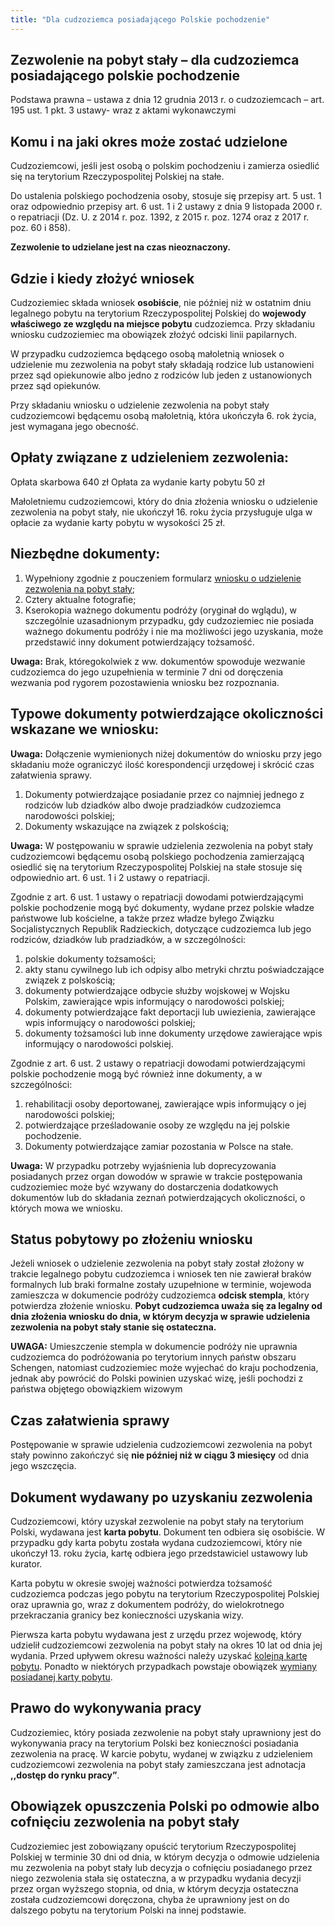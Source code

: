 ```yaml
---
title: "Dla cudzoziemca posiadającego Polskie pochodzenie"
---
```


## Zezwolenie na pobyt stały – dla cudzoziemca posiadającego polskie pochodzenie

Podstawa prawna – ustawa z dnia 12 grudnia 2013 r. o cudzoziemcach – art. 195 ust. 1 pkt. 3 ustawy- wraz z aktami wykonawczymi

## Komu i na jaki okres może zostać udzielone

Cudzoziemcowi, jeśli jest osobą o polskim pochodzeniu i zamierza osiedlić się na terytorium Rzeczypospolitej Polskiej na stałe.

Do ustalenia polskiego pochodzenia osoby, stosuje się przepisy art. 5 ust. 1 oraz odpowiednio przepisy art. 6 ust. 1 i 2 ustawy z dnia 9 listopada 2000 r. o repatriacji (Dz. U. z 2014 r. poz. 1392, z 2015 r. poz. 1274 oraz z 2017 r. poz. 60 i 858).

**Zezwolenie to udzielane jest na czas nieoznaczony.**

## Gdzie i kiedy złożyć wniosek

Cudzoziemiec składa wniosek **osobiście**, nie później niż w ostatnim dniu legalnego pobytu na terytorium Rzeczypospolitej Polskiej do **wojewody właściwego ze względu na miejsce pobytu** cudzoziemca.
Przy składaniu wniosku cudzoziemiec ma obowiązek złożyć odciski linii papilarnych.

W przypadku cudzoziemca będącego osobą małoletnią wniosek o udzielenie mu zezwolenia na pobyt stały składają rodzice lub ustanowieni przez sąd opiekunowie albo jedno z rodziców lub jeden z ustanowionych przez sąd opiekunów.

Przy składaniu wniosku o udzielenie zezwolenia na pobyt stały cudzoziemcowi będącemu osobą małoletnią, która ukończyła 6. rok życia, jest wymagana jego obecność.

## Opłaty związane z udzieleniem zezwolenia:

Opłata skarbowa 640 zł
Opłata za wydanie karty pobytu 50 zł

Małoletniemu cudzoziemcowi, który do dnia złożenia wniosku o udzielenie zezwolenia na pobyt stały, nie ukończył 16. roku życia przysługuje ulga w opłacie za wydanie karty pobytu w wysokości 25 zł.

## Niezbędne dokumenty:

1. Wypełniony zgodnie z pouczeniem formularz [wniosku o udzielenie zezwolenia na pobyt stały](http://localhost:3000/wnioski);
2. Cztery aktualne fotografie;
3. Kserokopia ważnego dokumentu podróży (oryginał do wglądu), w szczególnie uzasadnionym przypadku, gdy cudzoziemiec nie posiada ważnego dokumentu podróży i nie ma możliwości jego uzyskania, może przedstawić inny dokument potwierdzający tożsamość.

**Uwaga:** Brak, któregokolwiek z ww. dokumentów spowoduje wezwanie cudzoziemca do jego uzupełnienia w terminie 7 dni od doręczenia wezwania pod rygorem pozostawienia wniosku bez rozpoznania.

## Typowe dokumenty potwierdzające okoliczności wskazane we wniosku:

**Uwaga:** Dołączenie wymienionych niżej dokumentów do wniosku przy jego składaniu może ograniczyć ilość korespondencji urzędowej i skrócić czas załatwienia sprawy.

1. Dokumenty potwierdzające posiadanie przez co najmniej jednego z rodziców lub dziadków albo dwoje pradziadków cudzoziemca narodowości polskiej;
2. Dokumenty wskazujące na związek z polskością;

**Uwaga:** W postępowaniu w sprawie udzielenia zezwolenia na pobyt stały cudzoziemcowi będącemu osobą polskiego pochodzenia zamierzającą osiedlić się na terytorium Rzeczypospolitej Polskiej na stałe stosuje się odpowiednio art. 6 ust. 1 i 2 ustawy o repatriacji.

Zgodnie z art. 6 ust. 1 ustawy o repatriacji dowodami potwierdzającymi polskie pochodzenie mogą̨ być dokumenty, wydane przez polskie władze państwowe lub kościelne, a także przez władze byłego Związku Socjalistycznych Republik Radzieckich, dotyczące cudzoziemca lub jego rodziców, dziadków lub pradziadków, a w szczególności:

1. polskie dokumenty tożsamości;
2. akty stanu cywilnego lub ich odpisy albo metryki chrztu poświadczające związek z polskością;
3. dokumenty potwierdzające odbycie służby wojskowej w Wojsku Polskim, zawierające wpis informujący o narodowości polskiej;
4. dokumenty potwierdzające fakt deportacji lub uwiezienia, zawierające wpis informujący o narodowości polskiej;
5. dokumenty tożsamości lub inne dokumenty urzędowe zawierające wpis informujący o narodowości polskiej.

Zgodnie z art. 6 ust. 2 ustawy o repatriacji dowodami potwierdzającymi polskie pochodzenie mogą̨ być również inne dokumenty, a w szczególności:

1. rehabilitacji osoby deportowanej, zawierające wpis informujący o jej narodowości polskiej;
2. potwierdzające prześladowanie osoby ze względu na jej polskie pochodzenie.
3. Dokumenty potwierdzające zamiar pozostania w Polsce na stałe.

**Uwaga:** W przypadku potrzeby wyjaśnienia lub doprecyzowania posiadanych przez organ dowodów w sprawie w trakcie postępowania cudzoziemiec może być wzywany do dostarczenia dodatkowych dokumentów lub do składania zeznań potwierdzających okoliczności, o których mowa we wniosku.

## Status pobytowy po złożeniu wniosku

Jeżeli wniosek o udzielenie zezwolenia na pobyt stały został złożony w trakcie legalnego pobytu cudzoziemca i wniosek ten nie zawierał braków formalnych lub braki formalne zostały uzupełnione w terminie, wojewoda zamieszcza w dokumencie podróży cudzoziemca **odcisk stempla**, który potwierdza złożenie wniosku. **Pobyt cudzoziemca uważa się za legalny od dnia złożenia wniosku do dnia, w którym decyzja w sprawie udzielenia zezwolenia na pobyt stały stanie się ostateczna.**

**UWAGA:** Umieszczenie stempla w dokumencie podróży nie uprawnia cudzoziemca do podróżowania po terytorium innych państw obszaru Schengen, natomiast cudzoziemiec może wyjechać do kraju pochodzenia, jednak aby powrócić do Polski powinien uzyskać wizę, jeśli pochodzi z państwa objętego obowiązkiem wizowym

## Czas załatwienia sprawy

Postępowanie w sprawie udzielenia cudzoziemcowi zezwolenia na pobyt stały powinno zakończyć się **nie później niż w ciągu 3 miesięcy** od dnia jego wszczęcia.

## Dokument wydawany po uzyskaniu zezwolenia

Cudzoziemcowi, który uzyskał zezwolenie na pobyt stały na terytorium Polski, wydawana jest **karta pobytu**. Dokument ten odbiera się osobiście. W przypadku gdy karta pobytu została wydana cudzoziemcowi, który nie ukończył 13. roku życia, kartę odbiera jego przedstawiciel ustawowy lub kurator.

Karta pobytu w okresie swojej ważności potwierdza tożsamość cudzoziemca podczas jego pobytu na terytorium Rzeczypospolitej Polskiej oraz uprawnia go, wraz z dokumentem podróży, do wielokrotnego przekraczania granicy bez konieczności uzyskania wizy.

Pierwsza karta pobytu wydawana jest z urzędu przez wojewodę, który udzielił cudzoziemcowi zezwolenia na pobyt stały na okres 10 lat od dnia jej wydania. Przed upływem okresu ważności należy uzyskać [kolejną kartę pobytu](http://localhost:3000/cudzoziemcy/obywatele-panstw-trzecich/wydanie-kolejnej-karty-pobytu). Ponadto w niektórych przypadkach powstaje obowiązek [wymiany posiadanej karty pobytu](http://localhost:3000/cudzoziemcy/obywatele-panstw-trzecich/wymiana-karty-pobytu).

## Prawo do wykonywania pracy

Cudzoziemiec, który posiada zezwolenie na pobyt stały uprawniony jest do wykonywania pracy na terytorium Polski bez konieczności posiadania zezwolenia na pracę. W karcie pobytu, wydanej w związku z udzieleniem cudzoziemcowi zezwolenia na pobyt stały zamieszczana jest adnotacja **,,dostęp do rynku pracy”**.

## Obowiązek opuszczenia Polski po odmowie albo cofnięciu zezwolenia na pobyt stały

Cudzoziemiec jest zobowiązany opuścić terytorium Rzeczypospolitej Polskiej w terminie 30 dni od dnia, w którym decyzja o odmowie udzielenia mu zezwolenia na pobyt stały lub decyzja o cofnięciu posiadanego przez niego zezwolenia stała się ostateczna, a w przypadku wydania decyzji przez organ wyższego stopnia, od dnia, w którym decyzja ostateczna została cudzoziemcowi doręczona, chyba że uprawniony jest on do dalszego pobytu na terytorium Polski na innej podstawie.
